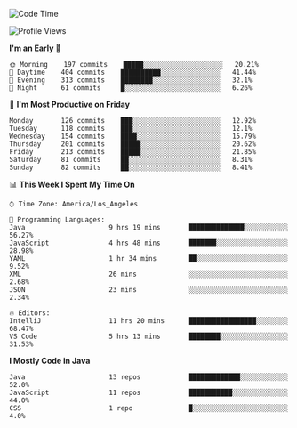 <!--START_SECTION:waka-->
![Code Time](http://img.shields.io/badge/Code%20Time-0%20secs-blue)

![Profile Views](http://img.shields.io/badge/Profile%20Views-83-blue)

**I'm an Early 🐤** 

```text
🌞 Morning    197 commits    █████░░░░░░░░░░░░░░░░░░░░   20.21% 
🌆 Daytime    404 commits    ██████████░░░░░░░░░░░░░░░   41.44% 
🌃 Evening    313 commits    ████████░░░░░░░░░░░░░░░░░   32.1% 
🌙 Night      61 commits     █░░░░░░░░░░░░░░░░░░░░░░░░   6.26%

```
📅 **I'm Most Productive on Friday** 

```text
Monday       126 commits    ███░░░░░░░░░░░░░░░░░░░░░░   12.92% 
Tuesday      118 commits    ███░░░░░░░░░░░░░░░░░░░░░░   12.1% 
Wednesday    154 commits    ████░░░░░░░░░░░░░░░░░░░░░   15.79% 
Thursday     201 commits    █████░░░░░░░░░░░░░░░░░░░░   20.62% 
Friday       213 commits    █████░░░░░░░░░░░░░░░░░░░░   21.85% 
Saturday     81 commits     ██░░░░░░░░░░░░░░░░░░░░░░░   8.31% 
Sunday       82 commits     ██░░░░░░░░░░░░░░░░░░░░░░░   8.41%

```


📊 **This Week I Spent My Time On** 

```text
⌚︎ Time Zone: America/Los_Angeles

💬 Programming Languages: 
Java                     9 hrs 19 mins       ██████████████░░░░░░░░░░░   56.27% 
JavaScript               4 hrs 48 mins       ███████░░░░░░░░░░░░░░░░░░   28.98% 
YAML                     1 hr 34 mins        ██░░░░░░░░░░░░░░░░░░░░░░░   9.52% 
XML                      26 mins             ░░░░░░░░░░░░░░░░░░░░░░░░░   2.68% 
JSON                     23 mins             ░░░░░░░░░░░░░░░░░░░░░░░░░   2.34%

🔥 Editors: 
IntelliJ                 11 hrs 20 mins      █████████████████░░░░░░░░   68.47% 
VS Code                  5 hrs 13 mins       ████████░░░░░░░░░░░░░░░░░   31.53%

```

**I Mostly Code in Java** 

```text
Java                     13 repos            █████████████░░░░░░░░░░░░   52.0% 
JavaScript               11 repos            ███████████░░░░░░░░░░░░░░   44.0% 
CSS                      1 repo              █░░░░░░░░░░░░░░░░░░░░░░░░   4.0%

```



<!--END_SECTION:waka-->
